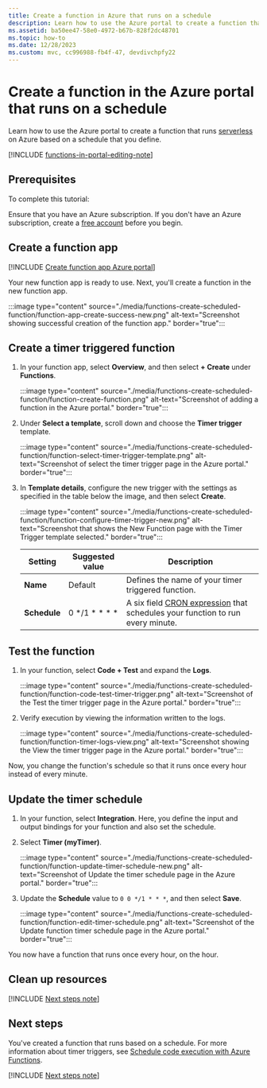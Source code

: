 ```yaml
---
title: Create a function in Azure that runs on a schedule
description: Learn how to use the Azure portal to create a function that runs based on a schedule that you define.
ms.assetid: ba50ee47-58e0-4972-b67b-828f2dc48701
ms.topic: how-to
ms.date: 12/28/2023
ms.custom: mvc, cc996988-fb4f-47, devdivchpfy22
---
```

# Create a function in the Azure portal that runs on a schedule

Learn how to use the Azure portal to create a function that runs [serverless](https://azure.microsoft.com/solutions/serverless/) on Azure based on a schedule that you define.

[!INCLUDE [functions-in-portal-editing-note](../../includes/functions-in-portal-editing-note.md)]

## Prerequisites

To complete this tutorial:

Ensure that you have an Azure subscription. If you don't have an Azure subscription, create a [free account](https://azure.microsoft.com/free/?WT.mc_id=A261C142F) before you begin.

## Create a function app

[!INCLUDE [Create function app Azure portal](../../includes/functions-create-function-app-portal.md)]

Your new function app is ready to use. Next, you'll create a function in the new function app.

:::image type="content" source="./media/functions-create-scheduled-function/function-app-create-success-new.png" alt-text="Screenshot showing successful creation of the function app." border="true":::

<a name="create-function"></a>

## Create a timer triggered function

1. In your function app, select **Overview**, and then select **+ Create** under **Functions**.

   :::image type="content" source="./media/functions-create-scheduled-function/function-create-function.png" alt-text="Screenshot of adding a function in the Azure portal." border="true":::

1. Under **Select a template**, scroll down and choose the **Timer trigger** template.

    :::image type="content" source="./media/functions-create-scheduled-function/function-select-timer-trigger-template.png" alt-text="Screenshot of select the timer trigger page in the Azure portal." border="true":::

1. In **Template details**, configure the new trigger with the settings as specified in the table below the image, and then select **Create**.

    :::image type="content" source="./media/functions-create-scheduled-function/function-configure-timer-trigger-new.png" alt-text="Screenshot that shows the New Function page with the Timer Trigger template selected." border="true":::

    | Setting | Suggested value | Description |
    |---|---|---|
    | **Name** | Default | Defines the name of your timer triggered function. |
    | **Schedule** | 0 \*/1 \* \* \* \* | A six field [CRON expression](functions-bindings-timer.md#ncrontab-expressions) that schedules your function to run every minute. |

## Test the function

1. In your function, select **Code + Test** and expand the **Logs**.

    :::image type="content" source="./media/functions-create-scheduled-function/function-code-test-timer-trigger.png" alt-text="Screenshot of the Test the timer trigger page in the Azure portal." border="true":::

1. Verify execution by viewing the information written to the logs.

    :::image type="content" source="./media/functions-create-scheduled-function/function-timer-logs-view.png" alt-text="Screenshot showing the View the timer trigger page in the Azure portal." border="true":::

Now, you change the function's schedule so that it runs once every hour instead of every minute.

## Update the timer schedule

1. In your function, select **Integration**. Here, you define the input and output bindings for your function and also set the schedule.

1. Select **Timer (myTimer)**.

    :::image type="content" source="./media/functions-create-scheduled-function/function-update-timer-schedule-new.png" alt-text="Screenshot of Update the timer schedule page in the Azure portal." border="true":::

1. Update the **Schedule** value to `0 0 */1 * * *`, and then select **Save**.  

    :::image type="content" source="./media/functions-create-scheduled-function/function-edit-timer-schedule.png" alt-text="Screenshot of the Update function timer schedule page in the Azure portal." border="true":::

You now have a function that runs once every hour, on the hour.

## Clean up resources

[!INCLUDE [Next steps note](../../includes/functions-quickstart-cleanup.md)]

## Next steps

You've created a function that runs based on a schedule. For more information about timer triggers, see [Schedule code execution with Azure Functions](functions-bindings-timer.md).

[!INCLUDE [Next steps note](../../includes/functions-quickstart-next-steps.md)]
